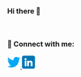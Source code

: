 ### Hi there 👋

<!--
**camdenk/camdenk** is a ✨ _special_ ✨ repository because its `README.md` (this file) appears on your GitHub profile.

Here are some ideas to get you started:

- 🔭 I’m currently working on ...
- 🌱 I’m currently learning ...
- 👯 I’m looking to collaborate on ...
- 🤔 I’m looking for help with ...
- 💬 Ask me about ...
- 📫 How to reach me: ...
- 😄 Pronouns: ...
- ⚡ Fun fact: ...
-->

<br>

### 🤝 Connect with me:
<a href="https://twitter.com/k_camden">
<img src="images/twitter.png" alt="alternate text"
width="30px" height="height">
</a> 
<a href="https://www.linkedin.com/in/camden-kay/">
<img src="images/linkedin.png" alt="alternate text"
width="30px" height="height">
</a> 

